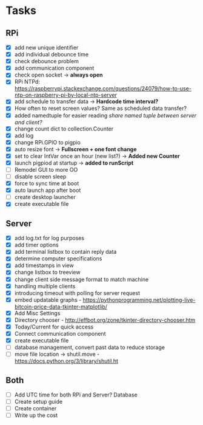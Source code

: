 # Tasks
## RPi
- [x] add new unique identifier 
- [x] add individual debounce time
- [x] check debounce problem
- [x] add communication component
- [x] check open socket -> **always open**
- [x] RPi NTPd: https://raspberrypi.stackexchange.com/questions/24079/how-to-use-ntp-on-raspberry-pi-by-local-ntp-server
- [x] add schedule to transfer data -> **Hardcode time interval?**
- [x] How often to reset screen values? Same as scheduled data transfer?
- [x] added namedtuple for easier reading *share named tuple between server and client?* 
- [x] change count dict to collection.Counter
- [x] add log
- [x] change RPi.GPIO to pigpio
- [x] auto resize font -> **Fullscreen + one font change**
- [x] set to clear IntVar once an hour (new list?) -> **Added new Counter**
- [x] launch pigpiod at startup -> **added to runScript**
- [ ] Remodel GUI to more OO
- [ ] disable screen sleep
- [x] force to sync time at boot
- [x] auto launch app after boot
- [ ] create desktop launcher
- [x] create executable file

## Server
- [x] add log.txt for log purposes
- [x] add timer options
- [x] add terminal listbox to contain reply data
- [x] determine computer specifications
- [x] add timestamps in view
- [x] change listbox to treeview
- [x] change client side message format to match machine
- [x] handling multiple clients
- [x] introducing timeout with polling for server request
- [x] embed updatable graphs - https://pythonprogramming.net/plotting-live-bitcoin-price-data-tkinter-matplotlib/
- [x] Add Misc Settings
- [x] Directory chooser - http://effbot.org/zone/tkinter-directory-chooser.htm
- [x] Today/Current for quick access
- [x] Connect communication component
- [x] create executable file
- [ ] database management, convert past data to reduce storage
- [ ] move file location -> shutil.move - https://docs.python.org/3/library/shutil.ht

## Both
- [ ] Add UTC time for both RPi and Server? Database
- [ ] Create setup guide
- [ ] Create container
- [ ] Write up the cost
